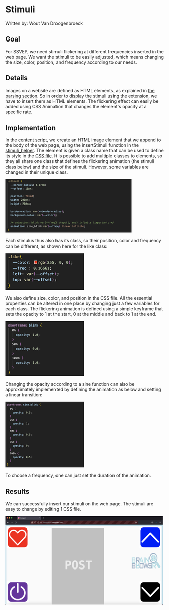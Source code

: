 # Stimuli

Written by: Wout Van Droogenbroeck

## Goal

For SSVEP, we need stimuli flickering at different frequencies inserted in the web page. We want the stimuli to be easily adjusted, which means changing the size, color, position, and frequency according to our needs.

## Details

Images on a website are defined as HTML elements, as explained in [the parsing section](./parsing.md). So in order to display the stimuli using the extension, we have to insert them as HTML elements. The flickering effect can easily be added using CSS Animation that changes the element's opacity at a specific rate.

## Implementation

In the [content script](../../src/content_script.js), we create an HTML image element that we append to the body of the web page, using the insertStimuli function in the [stimuli_helper](../../src/helpers/stimuli_helper.js). The element is given a class name that can be used to define its style in the [CSS file](../../src/css/stimuli.css). It is possible to add multiple classes to elements, so they all share one class that defines the flickering animation (the stimuli class below) and the size of the stimuli. However, some variables are changed in their unique class.


<img src="./images/stimuli_class.png" width="400"/>

Each stimulus thus also has its class, so their position, color and frequency can be different, as shown here for the like class:


<img src="./images/like_class.png" width="250"/>


We also define size, color, and position in the CSS file. All the essential properties can be altered in one place by changing just a few variables for each class. The flickering animation is defined using a simple keyframe that sets the opacity to 1 at the start, 0 at the middle and back to 1 at the end.


<img src="./images/blink.png" width="250"/>


Changing the opacity according to a sine function can also be approximately implemented by defining the animation as below and setting a linear transition:


<img src="./images/sine_blink.png" width="250"/>


To choose a frequency, one can just set the duration of the animation.

## Results

We can successfully insert our stimuli on the web page. The stimuli are easy to change by editing 1 CSS file.


<img src="./images/stimuli_result.png" width="500"/>
